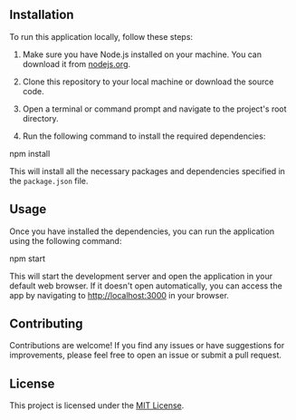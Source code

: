 ## Installation

To run this application locally, follow these steps:

1. Make sure you have Node.js installed on your machine. You can download it from [nodejs.org](https://nodejs.org).

2. Clone this repository to your local machine or download the source code.

3. Open a terminal or command prompt and navigate to the project's root directory.

4. Run the following command to install the required dependencies:

npm install

This will install all the necessary packages and dependencies specified in the `package.json` file.

## Usage

Once you have installed the dependencies, you can run the application using the following command:

npm start

This will start the development server and open the application in your default web browser. If it doesn't open automatically, you can access the app by navigating to [http://localhost:3000](http://localhost:3000) in your browser.

## Contributing

Contributions are welcome! If you find any issues or have suggestions for improvements, please feel free to open an issue or submit a pull request.

## License

This project is licensed under the [MIT License](LICENSE).
